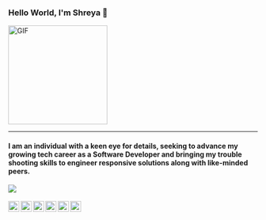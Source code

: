 ### Hello World, I'm Shreya :purple_heart:
<img alt="GIF" src="https://media.giphy.com/media/Cmr1OMJ2FN0B2/giphy.gif" width = 200/>

-----
#### I am an individual with a keen eye for details, seeking to advance my growing tech career as a Software Developer and bringing my trouble shooting skills to engineer responsive solutions along with like-minded peers.

<a href="https://github.com/Shreya549">
  <img align="center" src="https://github-readme-stats.vercel.app/api/top-langs/?username=Shreya549&theme=radical" />
</a>
<br> <br>

 <a href="https://twitter.com/shreyaaaaaaaaa_">
  <img align="left" alt="Shreya's Twitter" width="22px" src="https://cdn.jsdelivr.net/npm/simple-icons@v3/icons/twitter.svg" />
</a>
<a href="https://www.linkedin.com/in/shreyachatterjee05/">
  <img align="left" alt="Shreya's LinkedIn" width="22px" src="https://cdn.jsdelivr.net/npm/simple-icons@v3/icons/linkedin.svg" />
</a>
<a href="https://github.com/Shreya549">
  <img align="left" alt="Shreya's Github" width="22px" src="https://cdn.jsdelivr.net/npm/simple-icons@v3/icons/github.svg" />
</a>
<a href="https://www.instagram.com/the_strange_concoction/">
  <img align="left" alt="Shreya's Instagram" width="22px" src="https://cdn.jsdelivr.net/npm/simple-icons@v3/icons/instagram.svg" />
</a>
<a href="https://www.facebook.com/shreya.chatterjee.31105674">
  <img align="left" alt="Shreya's Facebook" width="22px" src="https://cdn.jsdelivr.net/npm/simple-icons@v3/icons/facebook.svg" />
</a>
<a href="https://www.hackerrank.com/shreyachatterje2">
  <img align="left" alt="Shreya's Hackerrank" width="22px" src="https://cdn.jsdelivr.net/npm/simple-icons@v3/icons/hackerrank.svg" />
</a>
<br><br>


<br>
<br>

<!--
<a href="https://github.com/Shreya549">
  <img align="center" src="https://github-readme-stats.vercel.app/api/top-langs/?username=Shreya549&theme=radical" />
</a>
**Shreya549/Shreya549** is a ✨ _special_ ✨ repository because its `README.md` (this file) appears on your GitHub profile.

Here are some ideas to get you started:

- 🔭 I’m currently working on ...
- 🌱 I’m currently learning ...
- 👯 I’m looking to collaborate on ...
- 🤔 I’m looking for help with ...
- 💬 Ask me about ...
- 📫 How to reach me: ...
- 😄 Pronouns: ...
- ⚡ Fun fact: ...
-->
